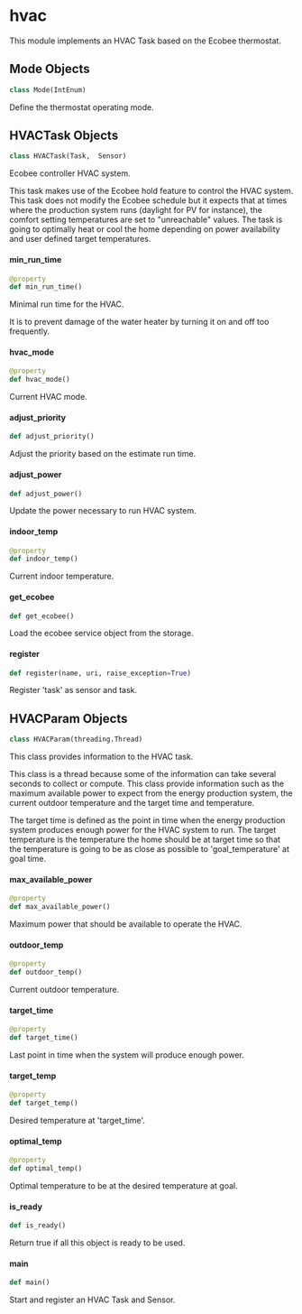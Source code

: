 <a id="hvac"></a>

# hvac

This module implements an HVAC Task based on the Ecobee thermostat.

<a id="hvac.Mode"></a>

## Mode Objects

```python
class Mode(IntEnum)
```

Define the thermostat operating mode.

<a id="hvac.HVACTask"></a>

## HVACTask Objects

```python
class HVACTask(Task,  Sensor)
```

Ecobee controller HVAC system.

This task makes use of the Ecobee hold feature to control the HVAC
system. This task does not modify the Ecobee schedule but it expects that
at times where the production system runs (daylight for PV for instance),
the comfort setting temperatures are set to "unreachable" values. The task
is going to optimally heat or cool the home depending on power availability
and user defined target temperatures.

<a id="hvac.HVACTask.min_run_time"></a>

#### min\_run\_time

```python
@property
def min_run_time()
```

Minimal run time for the HVAC.

It is to prevent damage of the water heater by turning it on and off
too frequently.

<a id="hvac.HVACTask.hvac_mode"></a>

#### hvac\_mode

```python
@property
def hvac_mode()
```

Current HVAC mode.

<a id="hvac.HVACTask.adjust_priority"></a>

#### adjust\_priority

```python
def adjust_priority()
```

Adjust the priority based on the estimate run time.

<a id="hvac.HVACTask.adjust_power"></a>

#### adjust\_power

```python
def adjust_power()
```

Update the power necessary to run HVAC system.

<a id="hvac.HVACTask.indoor_temp"></a>

#### indoor\_temp

```python
@property
def indoor_temp()
```

Current indoor temperature.

<a id="hvac.get_ecobee"></a>

#### get\_ecobee

```python
def get_ecobee()
```

Load the ecobee service object from the storage.

<a id="hvac.register"></a>

#### register

```python
def register(name, uri, raise_exception=True)
```

Register 'task' as sensor and task.

<a id="hvac.HVACParam"></a>

## HVACParam Objects

```python
class HVACParam(threading.Thread)
```

This class provides information to the HVAC task.

This class is a thread because some of the information can take several
seconds to collect or compute. This class provide information such as the
maximum available power to expect from the energy production system, the
current outdoor temperature and the target time and temperature.

The target time is defined as the point in time when the energy production
system produces enough power for the HVAC system to run. The target
temperature is the temperature the home should be at target time so that
the temperature is going to be as close as possible to 'goal_temperature'
at goal time.

<a id="hvac.HVACParam.max_available_power"></a>

#### max\_available\_power

```python
@property
def max_available_power()
```

Maximum power that should be available to operate the HVAC.

<a id="hvac.HVACParam.outdoor_temp"></a>

#### outdoor\_temp

```python
@property
def outdoor_temp()
```

Current outdoor temperature.

<a id="hvac.HVACParam.target_time"></a>

#### target\_time

```python
@property
def target_time()
```

Last point in time when the system will produce enough power.

<a id="hvac.HVACParam.target_temp"></a>

#### target\_temp

```python
@property
def target_temp()
```

Desired temperature at 'target_time'.

<a id="hvac.HVACParam.optimal_temp"></a>

#### optimal\_temp

```python
@property
def optimal_temp()
```

Optimal temperature to be at the desired temperature at goal.

<a id="hvac.HVACParam.is_ready"></a>

#### is\_ready

```python
def is_ready()
```

Return true if all this object is ready to be used.

<a id="hvac.main"></a>

#### main

```python
def main()
```

Start and register an HVAC Task and Sensor.

